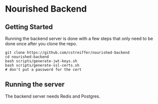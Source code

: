 # Nourished Backend

## Getting Started

Running the backend server is done with a few steps that only need to be done once after you clone the repo.

    git clone https://github.com/cstreiffer/nourished-backend
    cd nourished-backend
    bash scripts/generate-jwt-keys.sh
    bash scripts/generate-ssl-certs.sh
    # don't put a password for the cert

## Running the server

The backend server needs Redis and Postgres.
